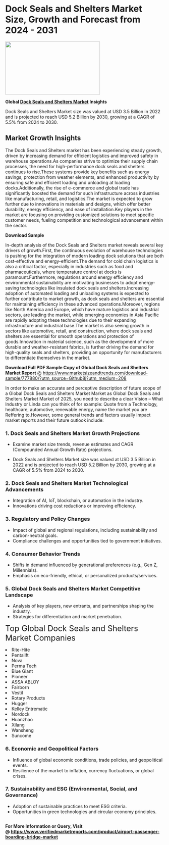 <H1>Dock Seals and Shelters Market Size, Growth and Forecast from 2024 - 2031</H1><img class="aligncenter size-medium wp-image-584254" src="https://thirdeyenews.in/wp-content/uploads/2024/09/Global-Market-Research-300x168.jpeg" alt="" width="300" height="168" /><p><strong>Global&nbsp;<a href="https://www.marketsizeandtrends.com/download-sample/777880/?utm_source=Github8j?utm_medium=208">Dock Seals and Shelters Market</a> Insights</strong></p><p>Dock Seals and Shelters Market size was valued at USD 3.5 Billion in 2022 and is projected to reach USD 5.2 Billion by 2030, growing at a CAGR of 5.5% from 2024 to 2030.</p><p><h2>Market Growth Insights</h2> <p>The Dock Seals and Shelters market has been experiencing steady growth, driven by increasing demand for efficient logistics and improved safety in warehouse operations.As companies strive to optimize their supply chain processes, the need for high-performance dock seals and shelters continues to rise.These systems provide key benefits such as energy savings, protection from weather elements, and enhanced productivity by ensuring safe and efficient loading and unloading at loading docks.Additionally, the rise of e-commerce and global trade has significantly boosted the demand for such infrastructure across industries like manufacturing, retail, and logistics.The market is expected to grow further due to innovations in materials and designs, which offer better durability, energy efficiency, and ease of installation.Key players in the market are focusing on providing customized solutions to meet specific customer needs, fueling competition and technological advancement within the sector.</p> <p><strong>Download Sample</strong></p> <p>In-depth analysis of the Dock Seals and Shelters market reveals several key drivers of growth.First, the continuous evolution of warehouse technologies is pushing for the integration of modern loading dock solutions that are both cost-effective and energy-efficient.The demand for cold chain logistics is also a critical factor, especially in industries such as food and pharmaceuticals, where temperature control at docks is paramount.Furthermore, regulations around energy efficiency and environmental sustainability are motivating businesses to adopt energy-saving technologies like insulated dock seals and shelters.Increasing adoption of automated loading and unloading systems is expected to further contribute to market growth, as dock seals and shelters are essential for maintaining efficiency in these advanced operations.Moreover, regions like North America and Europe, which have mature logistics and industrial sectors, are leading the market, while emerging economies in Asia Pacific are rapidly adopting these technologies due to their expanding infrastructure and industrial base.The market is also seeing growth in sectors like automotive, retail, and construction, where dock seals and shelters are essential for smooth operations and protection of goods.Innovation in material science, such as the development of more durable and weather-resistant fabrics, is further driving the demand for high-quality seals and shelters, providing an opportunity for manufacturers to differentiate themselves in the market.<p><span class=""><strong>Download Full PDF Sample Copy of Global Dock Seals and Shelters Market Report</strong> @ <a href="https://www.marketsizeandtrends.com/download-sample/777880/?utm_source=Github8j?utm_medium=208" target="_blank">https://www.marketsizeandtrends.com/download-sample/777880/?utm_source=Github8j?utm_medium=208</a></span></p><p>In order to make an accurate and perceptive description of future scope of a Global&nbsp;Dock Seals and Shelters Market Market as Global&nbsp;Dock Seals and Shelters Market Market of 2025, you need to describe a clear Vision &ndash; What Industry or Linda can you think of for example: Quote from a Technology, healthcare, automotive, renewable energy, name the market you are Reffering to.However, some general trends and factors usually impact market reports and their future outlook include:</p><h3>1.&nbsp;<strong>Dock Seals and Shelters Market Growth Projections</strong></h3><ul><li>Examine market size trends, revenue estimates and CAGR (Compounded Annual Growth Rate) projections.</li><li><p>Dock Seals and Shelters Market size was valued at USD 3.5 Billion in 2022 and is projected to reach USD 5.2 Billion by 2030, growing at a CAGR of 5.5% from 2024 to 2030.</p></li></ul><h3>2.&nbsp;<strong>Dock Seals and Shelters Market Technological Advancements</strong></h3><ul><li>Integration of AI, IoT, blockchain, or automation in the industry.</li><li>Innovations driving cost reductions or improving efficiency.</li></ul><h3>3.&nbsp;<strong>Regulatory and Policy Changes</strong></h3><ul><li>Impact of global and regional regulations, including sustainability and carbon-neutral goals.</li><li>Compliance challenges and opportunities tied to government initiatives.</li></ul><h3>4.&nbsp;<strong>Consumer Behavior Trends</strong></h3><ul><li>Shifts in demand influenced by generational preferences (e.g., Gen Z, Millennials).</li><li>Emphasis on eco-friendly, ethical, or personalized products/services.</li></ul><h3>5.&nbsp;<strong>Global Dock Seals and Shelters Market Competitive Landscape</strong></h3><ul><li>Analysis of key players, new entrants, and partnerships shaping the industry.</li><li>Strategies for differentiation and market penetration.</li></ul><p data-pm-slice="1 1 []"><span style="color: inherit; font-family: inherit; font-size: 25px;">Top Global Dock Seals and Shelters Market Companies</span></p><div class="" data-test-id=""><p><li>Rite-Hite</li><li> Pentalift</li><li> Nova</li><li> Perma Tech</li><li> Blue Giant</li><li> Pioneer</li><li> ASSA ABLOY</li><li> Fairborn</li><li> Vestil</li><li> Rotary Products</li><li> Hugger</li><li> Kelley Entrematic</li><li> Nordock</li><li> Huanzhao</li><li> Xilang</li><li> Wansheng</li><li> Suncome</li></p></div><h3>6.&nbsp;<strong>Economic and Geopolitical Factors</strong></h3><ul><li>Influence of global economic conditions, trade policies, and geopolitical events.</li><li>Resilience of the market to inflation, currency fluctuations, or global crises.</li></ul><h3>7.&nbsp;<strong>Sustainability and ESG (Environmental, Social, and Governance)</strong></h3><ul><li>Adoption of sustainable practices to meet ESG criteria.</li><li>Opportunities in green technologies and circular economy principles.</li></ul><h2><strong style="font-size: 14px;">For More Information or Query, Visit @&nbsp;</strong><a style="background-color: #ffffff; font-size: 14px;" href="https://www.marketsizeandtrends.com/report/dock-seals-and-shelters-market/" target="_blank">https://www.verifiedmarketreports.com/product/airport-passenger-boarding-bridge-market</a></h2>